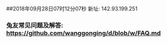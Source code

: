 ##2018年09月28日07时12分07秒 新址: 142.93.199.251
### 兔友常见问题及解答: https://github.com/wanggonging/d/blob/w/FAQ.md
